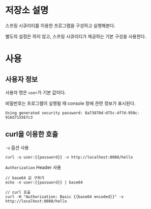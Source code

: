 # 저장소 설명
스프링 시큐리티를 이용한 프로그램을 구성하고 실행해본다.

별도의 설정은 하지 않고, 스프링 시큐리티가 제공하는 기본 구성을 사용한다. 

# 사용
## 사용자 정보
사용자 명은 `user`가 기본 값이다. 

비밀번호는 프로그램이 실행될 때 console 창에 관련 정보가 표시된다.
```
Using generated security password: 8a73870d-d75c-4f7d-950c-916d715567c3
```

## curl을 이용한 호출
`-u` 옵션 사용
```
curl -u user:{{password}} -v http://localhost:8080/hello
```

`Authorization` Header 사용
```
// base64 값 구하기
echo -n user:{{password}} | base64

// curl 호출
curl -H "Authorization: Basic {{base64 encoded}}" -v http://localhost:8080/hello
```